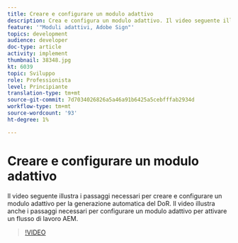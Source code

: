 ```yaml
---
title: Creare e configurare un modulo adattivo
description: Crea e configura un modulo adattivo. Il video seguente illustra i passaggi necessari per creare e configurare un modulo adattivo per la generazione automatica del DoR. Il video illustra anche i passaggi necessari per configurare un modulo adattivo per attivare un flusso di lavoro AEM.
feature: '"Moduli adattivi, Adobe Sign"'
topics: development
audience: developer
doc-type: article
activity: implement
thumbnail: 38348.jpg
kt: 6039
topic: Sviluppo
role: Professionista
level: Principiante
translation-type: tm+mt
source-git-commit: 7d7034026826a5a46a91b6425a5cebfffab2934d
workflow-type: tm+mt
source-wordcount: '93'
ht-degree: 1%

---
```


# Creare e configurare un modulo adattivo

Il video seguente illustra i passaggi necessari per creare e configurare un modulo adattivo per la generazione automatica del DoR. Il video illustra anche i passaggi necessari per configurare un modulo adattivo per attivare un flusso di lavoro AEM.

>[!VIDEO](https://video.tv.adobe.com/v/38348/?quality=9&learn=on)

